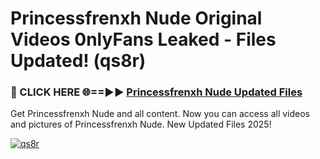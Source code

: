 # Princessfrenxh Nude Original Videos 0nlyFans Leaked - Files Updated! (qs8r)

<h3>🔴 CLICK HERE 🌐==►► <a href="https://tinyurl.com/y5r63du9" rel="nofollow">Princessfrenxh Nude Updated Files</a></h3>

Get Princessfrenxh Nude and all content. Now you can access all videos and pictures of Princessfrenxh Nude. New Updated Files 2025!

[![qs8r](https://i.imgur.com/UVo9nyh.gif)](https://tinyurl.com/y5r63du9)